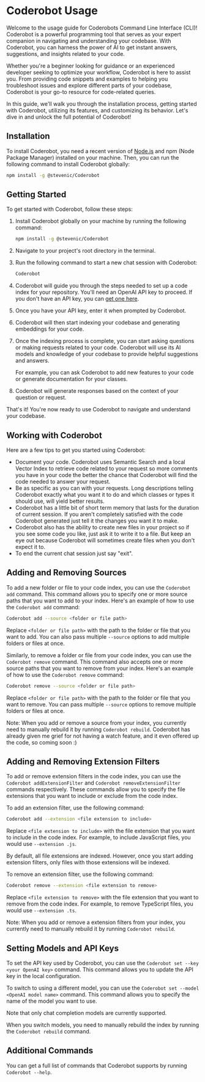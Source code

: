 # Coderobot Usage

Welcome to the usage guide for Coderobots Command Line Interface (CLI)! Coderobot is a powerful programming tool that serves as your expert companion in navigating and understanding your codebase. With Coderobot, you can harness the power of AI to get instant answers, suggestions, and insights related to your code.

Whether you're a beginner looking for guidance or an experienced developer seeking to optimize your workflow, Coderobot is here to assist you. From providing code snippets and examples to helping you troubleshoot issues and explore different parts of your codebase, Coderobot is your go-to resource for code-related queries.

In this guide, we'll walk you through the installation process, getting started with Coderobot, utilizing its features, and customizing its behavior. Let's dive in and unlock the full potential of Coderobot!

## Installation

To install Coderobot, you need a recent version of [Node.js](https://nodejs.org/en) and npm (Node Package Manager) installed on your machine. Then, you can run the following command to install Coderobot globally:

```bash
npm install -g @stevenic/Coderobot
```

## Getting Started

To get started with Coderobot, follow these steps:

1. Install Coderobot globally on your machine by running the following command:

   ```bash
   npm install -g @stevenic/Coderobot
   ```

2. Navigate to your project's root directory in the terminal.

3. Run the following command to start a new chat session with Coderobot:

   ```bash
   Coderobot
   ```

4. Coderobot will guide you through the steps needed to set up a code index for your repository. You'll need an OpenAI API key to proceed. If you don't have an API key, you can [get one here](https://platform.openai.com/account/api-keys).

5. Once you have your API key, enter it when prompted by Coderobot.

6. Coderobot will then start indexing your codebase and generating embeddings for your code.

7. Once the indexing process is complete, you can start asking questions or making requests related to your code. Coderobot will use its AI models and knowledge of your codebase to provide helpful suggestions and answers.

   For example, you can ask Coderobot to add new features to your code or generate documentation for your classes.

8. Coderobot will generate responses based on the context of your question or request.

That's it! You're now ready to use Coderobot to navigate and understand your codebase.

## Working with Coderobot

Here are a few tips to get you started using Coderobot:

- Document your code. Coderobot uses Semantic Search and a local Vector Index to retrieve code related to your request so more comments you have in your code the better the chance that Coderobot will find the code needed to answer your request.
- Be as specific as you can with your requests. Long descriptions telling Coderobot exactly what you want it to do and which classes or types it should use, will yield better results.
- Coderobot has a little bit of short term memory that lasts for the duration of current session. If you aren't completely satisfied with the code Coderobot generated just tell it the changes you want it to make.
- Coderobot also has the ability to create new files in your project so if you see some code you like, just ask it to write it to a file. But keep an eye out because Coderobot will sometimes create files when you don't expect it to.
- To end the current chat session just say "exit".

## Adding and Removing Sources

To add a new folder or file to your code index, you can use the `Coderobot add` command. This command allows you to specify one or more source paths that you want to add to your index. Here's an example of how to use the `Coderobot add` command:

```bash
Coderobot add --source <folder or file path>
```

Replace `<folder or file path>` with the path to the folder or file that you want to add. You can also pass multiple `--source` options to add multiple folders or files at once.

Similarly, to remove a folder or file from your code index, you can use the `Coderobot remove` command. This command also accepts one or more source paths that you want to remove from your index. Here's an example of how to use the `Coderobot remove` command:

```bash
Coderobot remove --source <folder or file path>
```

Replace `<folder or file path>` with the path to the folder or file that you want to remove. You can pass multiple `--source` options to remove multiple folders or files at once.

Note: When you add or remove a source from your index, you currently need to manually rebuild it by running `Coderobot rebuild`. Coderobot has already given me grief for not having a watch feature, and it even offered up the code, so coming soon :)

## Adding and Removing Extension Filters

To add or remove extension filters in the code index, you can use the `Coderobot addExtensionFilter` and `Coderobot removeExtensionFilter` commands respectively. These commands allow you to specify the file extensions that you want to include or exclude from the code index.

To add an extension filter, use the following command:

```bash
Coderobot add --extension <file extension to include>
```

Replace `<file extension to include>` with the file extension that you want to include in the code index. For example, to include JavaScript files, you would use `--extension .js`.

By default, all file extensions are indexed. However, once you start adding extension filters, only files with those extensions will be indexed.

To remove an extension filter, use the following command:

```bash
Coderobot remove --extension <file extension to remove>
```

Replace `<file extension to remove>` with the file extension that you want to remove from the code index. For example, to remove TypeScript files, you would use `--extension .ts`.

Note: When you add or remove a extension filters from your index, you currently need to manually rebuild it by running `Coderobot rebuild`.

## Setting Models and API Keys

To set the API key used by Coderobot, you can use the `Coderobot set --key <your OpenAI key>` command. This command allows you to update the API key in the local configuration.

To switch to using a different model, you can use the `Coderobot set --model <OpenAI model name>` command. This command allows you to specify the name of the model you want to use.

Note that only chat completion models are currently supported.

When you switch models, you need to manually rebuild the index by running the `Coderobot rebuild` command.

## Additional Commands

You can get a full list of commands that Coderobot supports by running `Coderobot --help`.
